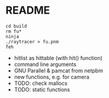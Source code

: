 # README

```shell
cd build
rm fu*
ninja
./raytracer > fu.pnm
feh
```

- hitlist as hittable (with hit() function)
- command line arguments
- GNU Parallel & pamcat from netpbm
- new functions, e.g. for camera
- TODO: check mallocs
- TODO: static functions
